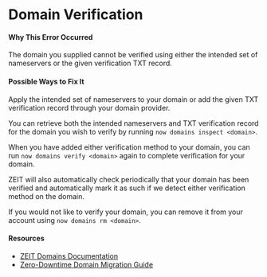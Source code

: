 # Domain Verification

#### Why This Error Occurred

The domain you supplied cannot be verified using either the intended set of nameservers or the given verification TXT record.

#### Possible Ways to Fix It

Apply the intended set of nameservers to your domain or add the given TXT verification record through your domain provider.

You can retrieve both the intended nameservers and TXT verification record for the domain you wish to verify by running `now domains inspect <domain>`.

When you have added either verification method to your domain, you can run `now domains verify <domain>` again to complete verification for your domain.

ZEIT will also automatically check periodically that your domain has been verified and automatically mark it as such if we detect either verification method on the domain.

If you would not like to verify your domain, you can remove it from your account using `now domains rm <domain>`.

#### Resources
- [ZEIT Domains Documentation](https://vercel.com/docs/v2/domains-and-aliases/adding-a-domain/)
- [Zero-Downtime Domain Migration Guide](https://vercel.com/docs/v2/domains-and-aliases/zero-downtime-domain-migration/)
